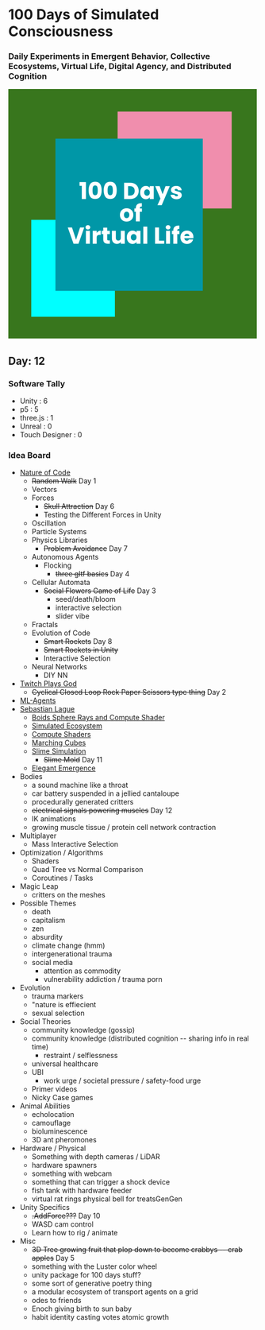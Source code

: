 # 100 Days of Simulated Consciousness
### Daily Experiments in Emergent Behavior, Collective Ecosystems, Virtual Life, Digital Agency, and Distributed Cognition

![100 Days of Virtual Life Logo](100Days_Logo.png)

## Day: 12
### Software Tally

- Unity : 6
- p5 : 5
- three.js : 1
- Unreal : 0
- Touch Designer : 0

### Idea Board
- [Nature of Code](https://natureofcode.com/book/)
    - ~~Random Walk~~ Day 1
    - Vectors
    - Forces
        - ~~Skull Attraction~~ Day 6
        - Testing the Different Forces in Unity
    - Oscillation
    - Particle Systems
    - Physics Libraries
        - ~~Problem Avoidance~~ Day 7
    - Autonomous Agents
        - Flocking
            - ~~three gltf basics~~ Day 4
    - Cellular Automata
        - ~~Social Flowers Game of Life~~ Day 3
            - seed/death/bloom
            - interactive selection
            - slider vibe
    - Fractals
    - Evolution of Code
        - ~~Smart Rockets~~ Day 8
        - ~~Smart Rockets in Unity~~
        - Interactive Selection
    - Neural Networks
        - DIY NN
- [Twitch Plays God](https://github.com/augustluhrs/Twitch_Plays_God)
    - ~~Cyclical Closed Loop Rock Paper Scissors type thing~~ Day 2
- [ML-Agents](https://github.com/Unity-Technologies/ml-agents)
- [Sebastian Lague](https://www.youtube.com/c/SebastianLague)
    - [Boids Sphere Rays and Compute Shader](https://www.youtube.com/watch?v=bqtqltqcQhw&list=PLQgC61XzV8DOdEDEXVn6CL11tx3trnyCl&index=3)
    - [Simulated Ecosystem](https://www.youtube.com/watch?v=r_It_X7v-1E&list=PLQgC61XzV8DOdEDEXVn6CL11tx3trnyCl)
    - [Compute Shaders](https://www.youtube.com/watch?v=9RHGLZLUuwc&list=WL&index=41)
    - [Marching Cubes](https://www.youtube.com/watch?v=M3iI2l0ltbE&list=WL&index=40)
    - [Slime Simulation](https://www.youtube.com/watch?v=X-iSQQgOd1A&list=WL&index=37)
        - ~~Slime Mold~~ Day 11
    - [Elegant Emergence](https://www.youtube.com/watch?v=kzwT3wQWAHE&list=WL&index=38)
- Bodies
    - a sound machine like a throat
    - car battery suspended in a jellied cantaloupe
    - procedurally generated critters
    - ~~electrical signals powering muscles~~ Day 12
    - IK animations
    - growing muscle tissue / protein cell network contraction
- Multiplayer
    - Mass Interactive Selection
- Optimization / Algorithms
    - Shaders
    - Quad Tree vs Normal Comparison
    - Coroutines / Tasks
- Magic Leap
    - critters on the meshes
- Possible Themes
    - death
    - capitalism
    - zen
    - absurdity
    - climate change (hmm)
    - intergenerational trauma
    - social media
        - attention as commodity
        - vulnerability addiction / trauma porn
- Evolution
    - trauma markers
    - "nature is effiecient
    - sexual selection
- Social Theories
    - community knowledge (gossip)
    - community knowledge (distributed cognition -- sharing info in real time)
        - restraint / selflessness
    - universal healthcare
    - UBI
        - work urge / societal pressure / safety-food urge
    - Primer videos
    - Nicky Case games
- Animal Abilities
    - echolocation
    - camouflage
    - bioluminescence 
    - 3D ant pheromones
- Hardware / Physical
    - Something with depth cameras / LiDAR
    - hardware spawners
    - something with webcam
    - something that can trigger a shock device
    - fish tank with hardware feeder
    - virtual rat rings physical bell for treatsGenGen 
- Unity Specifics
    - ~~.AddForce???~~ Day 10
    - WASD cam control
    - Learn how to rig / animate
- Misc
    - ~~3D Tree growing fruit that plop down to become crabbys -- crab apples~~ Day 5
    - something with the Luster color wheel
    - unity package for 100 days stuff?
    - some sort of generative poetry thing
    - a modular ecosystem of transport agents on a grid
    - odes to friends
    - Enoch giving birth to sun baby
    - habit identity casting votes atomic growth

